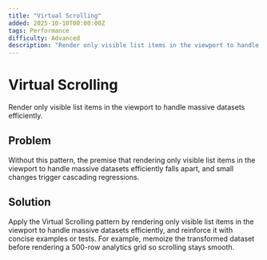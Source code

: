 ```yaml
---
title: "Virtual Scrolling"
added: 2025-10-10T00:00:00Z
tags: Performance
difficulty: Advanced
description: "Render only visible list items in the viewport to handle massive datasets efficiently."
---
```

# Virtual Scrolling

Render only visible list items in the viewport to handle massive datasets efficiently.

## Problem

Without this pattern, the premise that rendering only visible list items in the viewport to handle massive datasets efficiently falls apart, and small changes trigger cascading regressions.

## Solution

Apply the Virtual Scrolling pattern by rendering only visible list items in the viewport to handle massive datasets efficiently, and reinforce it with concise examples or tests. For example, memoize the transformed dataset before rendering a 500-row analytics grid so scrolling stays smooth.
